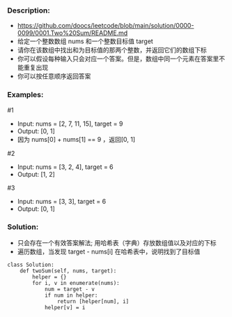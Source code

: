 ### Description:
- https://github.com/doocs/leetcode/blob/main/solution/0000-0099/0001.Two%20Sum/README.md
- 给定一个整数数组 nums 和一个整数目标值 target
- 请你在该数组中找出和为目标值的那两个整数，并返回它们的数组下标
- 你可以假设每种输入只会对应一个答案。但是，数组中同一个元素在答案里不能重复出现
- 你可以按任意顺序返回答案


### Examples:
#1
- Input: nums = [2, 7, 11, 15], target = 9
- Output: [0, 1]
- 因为 nums[0] + nums[1] == 9 ，返回[0, 1]

#2
- Input: nums = [3, 2, 4], target = 6
- Output: [1, 2]

#3
- Input: nums = [3, 3], target = 6
- Output: [0, 1]


### Solution:
- 只会存在一个有效答案解法; 用哈希表（字典）存放数组值以及对应的下标
- 遍历数组，当发现 target - nums[i] 在哈希表中，说明找到了目标值


```
class Solution:
    def twoSum(self, nums, target):
        helper = {}
        for i, v in enumerate(nums):
            num = target - v
            if num in helper:
                return [helper[num], i]
            helper[v] = i
```
